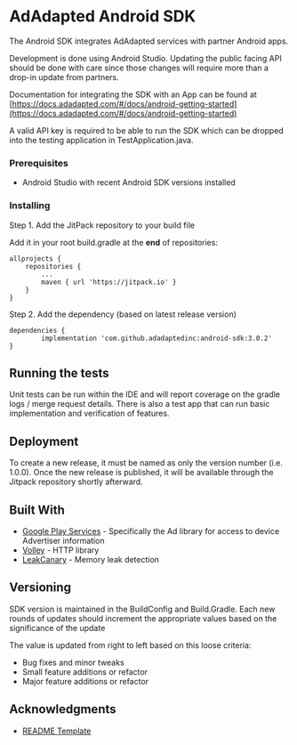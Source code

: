 # AdAdapted Android SDK

The Android SDK integrates AdAdapted services with partner Android apps.

Development is done using Android Studio. Updating the public facing API should be done with care since those changes will require more than a drop-in update from partners.

Documentation for integrating the SDK with an App can be found at [https://docs.adadapted.com/#/docs/android-getting-started](https://docs.adadapted.com/#/docs/android-getting-started)

A valid API key is required to be able to run the SDK which can be dropped into the testing application in TestApplication.java.

### Prerequisites

* Android Studio with recent Android SDK versions installed

### Installing

Step 1. Add the JitPack repository to your build file

Add it in your root build.gradle at the **end** of repositories:

	allprojects {
		repositories {
			...
			maven { url 'https://jitpack.io' }
		}
	}
Step 2. Add the dependency (based on latest release version)

	dependencies {
	        implementation 'com.github.adadaptedinc:android-sdk:3.0.2'
	}

## Running the tests

Unit tests can be run within the IDE and will report coverage on the gradle logs / merge request details. There is also a test app that can run basic implementation and verification of features.

## Deployment

To create a new release, it must be named as only the version number (i.e. 1.0.0). Once the new release is published, it will be available through the Jitpack repository shortly afterward.

## Built With

* [Google Play Services](https://developers.google.com/android/guides/overview) - Specifically the Ad library for access to device Advertiser information
* [Volley](https://github.com/google/volley) - HTTP library
* [LeakCanary](https://square.github.io/leakcanary/) - Memory leak detection

## Versioning

SDK version is maintained in the BuildConfig and Build.Gradle. Each new rounds of updates should increment the appropriate values based on the significance of the update

The value is updated from right to left based on this loose criteria:
* Bug fixes and minor tweaks
* Small feature additions or refactor
* Major feature additions or refactor


## Acknowledgments

* [README Template](https://gist.github.com/PurpleBooth/109311bb0361f32d87a2)
